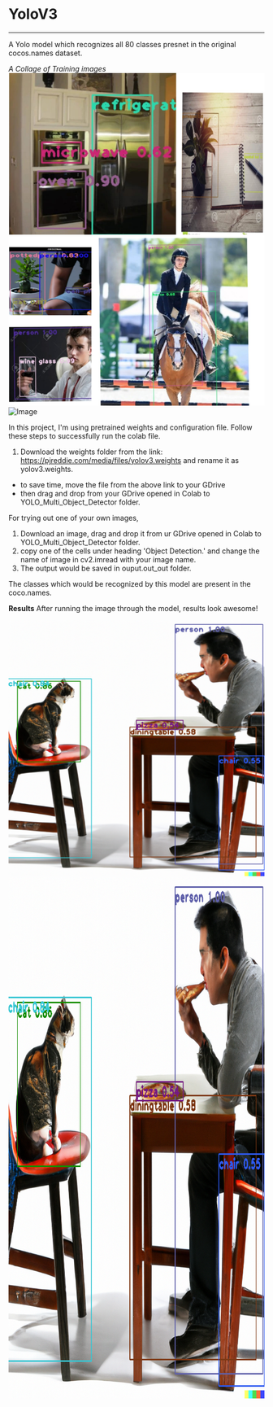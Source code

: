 # YoloV3
________
A Yolo model which recognizes all 80 classes presnet in the original cocos.names dataset. 


_A Collage of Training images_
![image](https://github.com/shilpiprd/YOLO_Multi_Object_Detector/blob/master/output/collage_download.jpeg)
<img src="https://raw.githubusercontent.com/shilpiprd/YOLO_Multi_Object_Detector/master/output/collage_downloaded" alt="Image" width="1234" height="1600">

In this project, I'm using pretrained weights and configuration file.
Follow these steps to successfully run the colab file. 
1. Download the weights folder from the link: https://pjreddie.com/media/files/yolov3.weights  and rename it as yolov3.weights. 
  * to save time, move the file from the above link to your GDrive
  * then drag and drop from your GDrive opened in Colab to YOLO_Multi_Object_Detector folder.

For trying out one of your own images,
1. Download an image, drag and drop it from ur GDrive opened in Colab to YOLO_Multi_Object_Detector folder.
2. copy one of the cells under heading 'Object Detection.' and change the name of image in cv2.imread with your image name.
3. The output would be saved in ouput.out_out folder. 


The classes which would be recognized by this model are present in the coco.names. 

**Results**
After running the image through the model, results look awesome!

![image](https://github.com/shilpiprd/YOLO_Multi_Object_Detector/blob/master/output/download2.png)
<img src="https://raw.githubusercontent.com/shilpiprd/YOLO_Multi_Object_Detector/master/output/download2.png" alt="Image" width="1024" height="1024">
